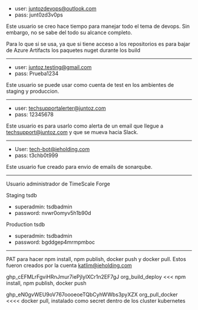 - user: juntozdevops@outlook.com
- pass: junt0zd3v0ps

Este usuario se creo hace tiempo para manejar todo el tema de devops. Sin embargo, no se sabe del todo su alcance completo.

Para lo que si se usa, ya que si tiene acceso a los repositorios es para bajar de Azure Artifacts los paquetes nuget durante los build

---

- user: juntoz.testing@gmail.com
- pass: Prueba1234

Este usuario se puede usar como cuenta de test en los ambientes de staging y produccion.

---

- user: techsupportalerter@juntoz.com
- pass: 12345678

Este usuario es para usarlo como alerta de un email que llegue a techsupport@juntoz.com y que se mueva hacia Slack.

---

- User: tech-bot@ieholding.com
- pass: t3chb0t999

Este usuario fue creado para envio de emails de sonarqube.

---

Usuario administrador de TimeScale Forge

Staging tsdb
- superadmin: tsdbadmin
- password: nvwr0omyv5h1b90d

Production tsdb
- superadmin: tsdbadmin
- password: bgddgep4mrmpmboc

---

PAT para hacer npm install, npm publish, docker push y docker pull. Estos fueron creados por la cuenta katlim@ieholding.com

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 org_build_deploy <<< npm install, npm publish, docker push

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 org_pull_docker <<<< docker pull, instalado como secret dentro de los cluster kubernetes
